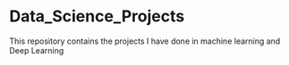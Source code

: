 # Data_Science_Projects
This repository contains the projects I have done in machine learning and Deep Learning 
